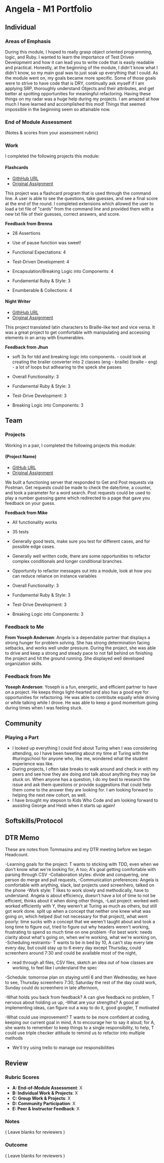 # Angela - M1 Portfolio

## Individual

### Areas of Emphasis

During this module, I hoped to really grasp object oriented programming, logic, and Ruby. I wanted to learn the importance of Test Driven Development and how it can lead you to write code that is easily readable and practical. Honestly, at the beginning of the module, I didn't know what I didn't know, so my main goal was to just soak up everything that I could. As the module went on, my goals became more specific. Some of those goals were to strive to have code that is DRY, continually ask myself if I am applying SRP, thoroughly understand Objects and their attributes, and get better at spotting opportunities for meaningful refactoring. Having these things on my radar was a huge help during my projects. I am amazed at how much I have learned and accomplished this mod! Things that seemed impossible in the beginning seem so attainable now.

### End of Module Assessment

(Notes & scores from your assessment rubric)

### Work

I completed the following projects this module:

#### Flashcards

* [GithHub URL](https://github.com/allindow/projects/tree/master/flashcards)
* [Original Assignment](https://github.com/turingschool/curriculum/blob/master/source/projects/flashcards.markdown)

This project was a flashcard program that is used through the command line. A user is able to see the questions, take guesses, and see a final score at the end of the round. I completed extensions which allowed the user to load a txt file of "cards" from the command line and provided them with a new txt file of their guesses, correct answers, and score.

**Feedback from Brenna**
* 28 Assertions
* Use of pause function was sweet!

* Functional Expectations: 4
* Test-Driven Development: 4
* Encapsulation/Breaking Logic into Components: 4
* Fundamental Ruby & Style: 3
* Enumberable & Collections: 4


#### Night Writer

* [GithHub URL](https://github.com/allindow/projects/tree/master/night_writer)
* [Original Assignment](https://github.com/turingschool/curriculum/blob/master/source/projects/night_writer.markdown)

This project translated latin characters to Braille-like text and vice versa. It was a great project to get comfortable with manipulating and accessing elements in an array with Enumerables.

**Feedback from Jhun**
* soft 3s for tdd and breaking logic into components. - could look at creating the brailer converter into 2 classes (eng - braille) (braille - eng) - a lot of loops but adhearing to the speck she passes


* Overall Functionality: 3
* Fundamental Ruby & Style: 3
* Test-Drive Development: 3
* Breaking Logic into Components: 3

## Team

### Projects

Working in a pair, I completed the following projects this module:

#### (Project Name)

* [GitHub URL](https://github.com/allindow/http-project)
* [Original Assignment](https://github.com/turingschool/curriculum/blob/master/source/projects/http_yeah_you_know_me.markdown)

We built a functioning server that responded to Get and Post requests via Postman. Get requests could be made to check the date/time, a counter, and took a parameter for a word search. Post requests could be used to play a number guessing game which redirected to a page that gave you feedback on your guess.

**Feedback from Mike**
* All functionality works
* 35 tests
* Generally good tests, make sure you test for different        cases, and for possible edge cases.
* Generally well written code, there are some opportunities to refactor complex conditionals and longer conditional branches.
* Opportunity to refactor messages out into a module, look at how you can reduce reliance on instance variables

* Overall Functionality: 3
* Fundamental Ruby & Style: 3
* Test-Drive Development: 3
* Breaking Logic into Components: 3

### Feedback to Me

**From Yoseph Anderson**: Angela is a dependable partner that displays a strong hunger for problem solving. She has strong determination facing setbacks, and works well under pressure. During the project, she was able to drive and keep a strong and steady pace to not fall behind on finishing the project and hit the ground running. She displayed well developed organization skills.

### Feedback from Me

**Yoseph Anderson**: Yoseph is a fun, energetic, and efficient partner to have on a project. He keeps things light-hearted and also has a good eye for opportunities for refactoring. He was able to contribute equally while driving or while talking while I drove. He was able to keep a good momentum going during times when I was feeling stuck.

## Community

### Playing a Part

* I looked up everything I could find about Turing when I was considering attending, so I have been tweeting about my time at Turing with the #turingschool for anyone who, like me, wondered what the student experience was like.
* During projects, I often take breaks to walk around and check in with my peers and see how they are doing and talk about anything they may be stuck on. When anyone has a question, I do my best to research the issue and ask them questions or provide suggestions that could help them come to the answer they are looking for. I am looking forward to helping the next new cohort, as well.
* I have brought my stepson to Kids Who Code and am looking forward to assisting George and Heidi when it starts up again!

## Softskills/Protocol

## DTR Memo
  These are notes from Tommasina and my DTR meeting before we began Headcount.

-Learning goals for the project: T wants to sticking with TDD, even when we don't know what we're looking for, A too; A's goal getting comfortable with parsing through CSV
-Collaboration styles: divide and conquering, one person do merge and pull requests,
-Communication preferences: Angela is comfortable with anything, slack, last projects used screenhero, talked on the phone
-Work style: T likes to work slowly and methodically, have to understand. Angela is about efficiency, doesn't have a lot of time to not be efficient, thinks about it when doing other things,
-Last project: worked well: worked efficiently with Y, they weren't at Turing as much as others, but still got work done. split up when a concept that neither one knew what was going on, which helped (but not necessary for that project), what went poorly: time sucks with a concept that we weren't taught about and took a long time to figure out, tried to figure out why headers weren't working, frustrating to spend so much time on one problem -For best work: needs clarity about what's going on, when we're working, what we're working on,
-Scheduling restraints- T wants to be in bed by 10, A can't stay every late every day, but could stay up to 6 every day except Thursday, could screenhero around 7:30 and could be available most of the night,
- read through all files, CSV files, sketch an idea out of how classes are working, to feel like I understand the spec

-Schedule: tomorrow plan on staying until 6 and then Wednesday, we have to see, Thursday screenhero 7:30, Saturday the rest of the day could work, Sunday could do screenhero in late afternoon,

-What holds you back from feedback? A can give feedback no problem, T nervous about holding us up,
-What are your strengths? A good at implementing ideas, can figure out a way to do it, good googler, T motivated

-What could use improvement? T wants to be more confident at coding, keeping our current goal in mind, A to encourage her to say it aloud; for A, she wants to remember to keep things to a single responsibility, to help, T could use triple checker attitude to remind us to refactor into multiple methods
- We'll try using trello to manage our responsibilities

## Review

### Rubric Scores

* **A: End-of-Module Assessment**: X
* **B: Individual Work & Projects**: X
* **C: Group Work & Projects**: X
* **D: Community Participation**: X
* **E: Peer & Instructor Feedback**: X

### Notes

( Leave blanks for reviewers )

### Outcome

( Leave blanks for reviewers )
